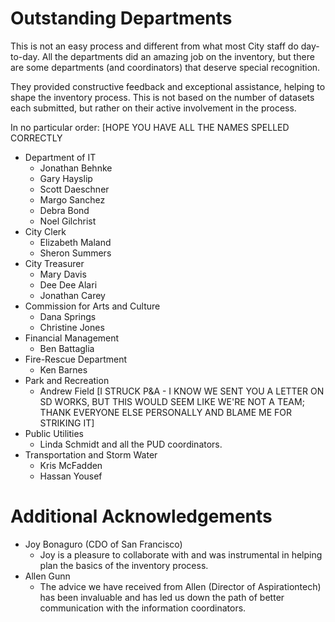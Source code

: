 # Outstanding Departments
This is not an easy process and different from what most City staff do day-to-day.  All the departments did an amazing job on the inventory, but there are some departments (and coordinators) that deserve special recognition.  

They provided constructive feedback and exceptional assistance, helping to shape the inventory process.  This is not based on the number of datasets each submitted, but rather on their active involvement in the process.

In no particular order: [HOPE YOU HAVE ALL THE NAMES SPELLED CORRECTLY

* Department of IT
    - Jonathan Behnke
    - Gary Hayslip
    - Scott Daeschner
    - Margo Sanchez
    - Debra Bond
    - Noel Gilchrist
* City Clerk
    - Elizabeth Maland
    - Sheron Summers
* City Treasurer
    - Mary Davis
    - Dee Dee Alari
    - Jonathan Carey
* Commission for Arts and Culture
    - Dana Springs
    - Christine Jones
* Financial Management
    - Ben Battaglia
* Fire-Rescue Department
    - Ken Barnes
* Park and Recreation
    - Andrew Field [I STRUCK P&A - I KNOW WE SENT YOU A LETTER ON SD WORKS, BUT THIS WOULD SEEM LIKE WE'RE NOT A TEAM; THANK EVERYONE ELSE PERSONALLY AND BLAME ME FOR STRIKING IT]
* Public Utilities
    - Linda Schmidt and all the PUD coordinators.
* Transportation and Storm Water
    - Kris McFadden
    - Hassan Yousef

# Additional Acknowledgements
* Joy Bonaguro (CDO of San Francisco)
    - Joy is a pleasure to collaborate with and was instrumental in helping plan the basics of the inventory process.
* Allen Gunn 
    - The advice we have received from Allen (Director of Aspirationtech) has been invaluable and has led us down the path of better communication with the information coordinators.


